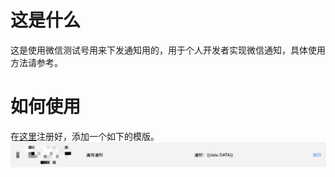 # 这是什么
这是使用微信测试号用来下发通知用的，用于个人开发者实现微信通知，具体使用方法请参考。

# 如何使用
在[这里](http://mp.weixin.qq.com/debug/cgi-bin/sandboxinfo?action=showinfo&t=sandbox/index)注册好，添加一个如下的模版。
![模版](./imgs/1.png)